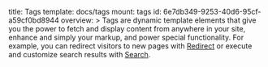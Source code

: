 title: Tags
template: docs/tags
mount: tags
id: 6e7db349-9253-40d6-95cf-a59cf0bd8944
overview: >
  Tags are dynamic template elements that give you the power to fetch and display content from anywhere in your site, enhance and simply your markup, and power special functionality. For example, you can redirect visitors to new pages with [Redirect](/docs/tags/redirect) or execute and customize search results with [Search](/docs/tags/search).
